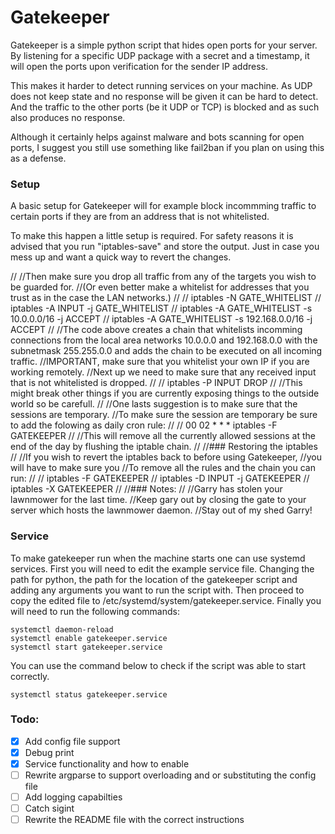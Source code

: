 # Gatekeeper

Gatekeeper is a simple python script that hides open ports for your server.
By listening for a specific UDP package with a secret and a timestamp,
it will open the ports upon verification for the sender IP address.

This makes it harder to detect running services on your machine.
As UDP does not keep state and no response will be given it can be hard to detect.
And the traffic to the other ports (be it UDP or TCP) is blocked and as such also produces no response.

Although it certainly helps against malware and bots scanning for open ports,
I suggest you still use something like fail2ban if you plan on using this as a defense.

### Setup

A basic setup for Gatekeeper will for example block incommming traffic to certain ports if
they are from an address that is not whitelisted.

To make this happen a little setup is required.
For safety reasons it is advised that you run "iptables-save" and store the output.
Just in case you mess up and want a quick way to revert the changes.

//
//Then make sure you drop all traffic from any of the targets you wish to be guarded for.
//(Or even better make a whitelist for addresses that you trust as in the case the LAN networks.)
//
//    iptables -N GATE_WHITELIST
//    iptables -A INPUT -j GATE_WHITELIST
//    iptables -A GATE_WHITELIST -s 10.0.0.0/16    -j ACCEPT
//    iptables -A GATE_WHITELIST -s 192.168.0.0/16 -j ACCEPT
//
//The code above creates a chain that whitelists incomming connections from the local area networks 10.0.0.0 and 192.168.0.0 with the subnetmask 255.255.0.0 and adds the chain to be executed on all incoming traffic.
//IMPORTANT, make sure that you whitelist your own IP if you are working remotely.
//Next up we need to make sure that any received input that is not whitelisted is dropped.
//
//    iptables -P INPUT DROP
//
//This might break other things if you are currently exposing things to the outside world so be carefull.
//
//One lasts suggestion is to make sure that the sessions are temporary.
//To make sure the session are temporary be sure to add the folowing as daily cron rule:
//
//    00 02 * * * iptables -F GATEKEEPER
//
//This will remove all the currently allowed sessions at the end of the day by flushing the iptable chain.
//
//### Restoring the iptables
//
//If you wish to revert the iptables back to before using Gatekeeper,
//you will have to make sure you 
//To remove all the rules and the chain you can run:
//
//    iptables -F GATEKEEPER
//    iptables -D INPUT -j GATEKEEPER
//    iptables -X GATEKEEPER
//
//### Notes:
//
//Garry has stolen your lawnmower for the last time.
//Keep gary out by closing the gate to your server which hosts the lawnmower daemon.
//Stay out of my shed Garry!

### Service
To make gatekeeper run when the machine starts one can use systemd services.
First you will need to edit the example service file.
Changing the path for python, the path for the location of the gatekeeper script
and adding any arguments you want to run the script with.
Then proceed to copy the edited file to /etc/systemd/system/gatekeeper.service.
Finally you will need to run the following commands:

    systemctl daemon-reload
    systemctl enable gatekeeper.service
    systemctl start gatekeeper.service

You can use the command below to check if the script was able to start correctly.

    systemctl status gatekeeper.service

### Todo:
- [x] Add config file support
- [x] Debug print
- [x] Service functionality and how to enable
- [ ] Rewrite argparse to support overloading and or substituting the config file
- [ ] Add logging capabilties
- [ ] Catch sigint
- [ ] Rewrite the README file with the correct instructions
